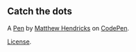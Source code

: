 Catch the dots
-------------------


A [Pen](http://codepen.io/watthem/pen/JbEYoz) by [Matthew Hendricks](http://codepen.io/watthem) on [CodePen](http://codepen.io/).

[License](http://codepen.io/watthem/pen/JbEYoz/license).
